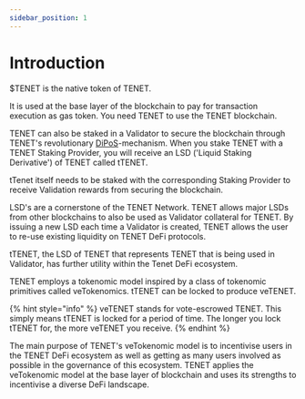 ```yaml
---
sidebar_position: 1
---
```


# Introduction

$TENET is the native token of TENET.&#x20;

It is used at the base layer of the blockchain to pay for transaction execution as gas token. You need TENET to use the TENET blockchain.&#x20;

TENET can also be staked in a Validator to secure the blockchain through TENET's revolutionary [DiPoS](https://docs.tenet.org/diversified-pos/diversified-pos-tenet)-mechanism. When you stake TENET with a TENET Staking Provider, you will receive an LSD ('Liquid Staking Derivative') of TENET called tTENET.&#x20;

tTenet itself needs to be staked with the corresponding Staking Provider to receive Validation rewards from securing the blockchain.&#x20;

LSD's are a cornerstone of the TENET Network. TENET allows major LSDs from other blockchains to also be used as Validator collateral for TENET. By issuing a new LSD each time a Validator is created, TENET allows the user to re-use existing liquidity on TENET DeFi protocols.&#x20;

tTENET, the LSD of TENET that represents TENET that is being used in Validator, has further utility within the Tenet DeFi ecosystem.&#x20;

TENET employs a tokenomic model inspired by a class of tokenomic primitives called veTokenomics. tTENET can be locked to produce veTENET.

{% hint style="info" %}
veTENET stands for vote-escrowed TENET. This simply means tTENET is locked for a period of time. The longer you lock tTENET for, the more veTENET you receive.&#x20;
{% endhint %}

The main purpose of TENET's veTokenomic model is to incentivise users in the TENET DeFi ecosystem as well as getting as many users involved as possible in the governance of this ecosystem. TENET applies the veTokenomic model at the base layer of blockchain and uses its strengths to incentivise a diverse DeFi landscape.&#x20;
